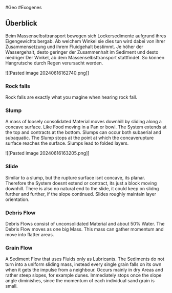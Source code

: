 #Geo #Exogenes 

## Überblick

Beim Massenselbsttransport bewegen sich Lockersedimente aufgrund ihres Eigengewichts bergab. Ab welchem Winkel sie dies tun wird dabei von ihrer Zusammensetzung und ihrem Fluidgehalt bestimmt. Je höher der Wassergehalt, desto geringer der Zusammenhalt im Sediment und desto niedriger Der Winkel, ab dem Massenselbsttransport stattfindet. So können Hangrutsche durch Regen verursacht werden. 

![[Pasted image 20240616162740.png]]

### Rock falls

Rock falls are exactly what you magine when hearing rock fall.

### Slump

A mass of loosely consolidated Material moves downhill by sliding along a concave surface. Like Food moving in a Pan or bowl. The System extends at the top and contracts at the bottom. Slumps can occur both subaerial and subaquatic. The Slump stops at the point at which the concaverupture surface reaches the surface. Slumps lead to folded layers.

![[Pasted image 20240616163205.png]]

### Slide

Similar to a slump, but the rupture surface isnt concave, its planar. Therefore the System doesnt extend or contract, its just a block moving downhill. There is also no natural end to the slide, it could keep on slidng further and further, if the slope continued. Slides roughly maintain layer orientation.

### Debris Flow

Debris Flows consist of unconsolidated Material and about 50% Water. The Debris Flow moves as one big Mass. This mass can gather momentum and move into flatter areas.

### Grain Flow

A Sediment Flow that uses Fluids only as Lubricants. The Sediments do not turn into a uniform sliding mass, instead every single grain falls on its own when it gets the impulse from a neighbour. Occurs mainly in dry Areas and rather steep slopes, for example dunes. Immediately stops once the slope angle diminishes, since the momentum of each individual sand grain is small.